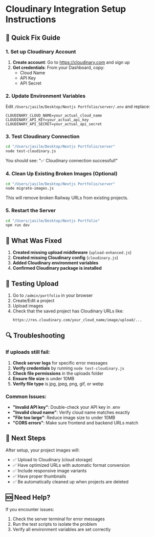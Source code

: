 # Cloudinary Integration Setup Instructions

## 🚀 Quick Fix Guide

### 1. Set up Cloudinary Account

1. **Create account**: Go to https://cloudinary.com and sign up
2. **Get credentials**: From your Dashboard, copy:
   - Cloud Name
   - API Key
   - API Secret

### 2. Update Environment Variables

Edit `/Users/jasilm/Desktop/Nextjs Portfolio/server/.env` and replace:

```env
CLOUDINARY_CLOUD_NAME=your_actual_cloud_name
CLOUDINARY_API_KEY=your_actual_api_key
CLOUDINARY_API_SECRET=your_actual_api_secret
```

### 3. Test Cloudinary Connection

```bash
cd "/Users/jasilm/Desktop/Nextjs Portfolio/server"
node test-cloudinary.js
```

You should see: "✅ Cloudinary connection successful!"

### 4. Clean Up Existing Broken Images (Optional)

```bash
cd "/Users/jasilm/Desktop/Nextjs Portfolio/server"  
node migrate-images.js
```

This will remove broken Railway URLs from existing projects.

### 5. Restart the Server

```bash
cd "/Users/jasilm/Desktop/Nextjs Portfolio"
npm run dev
```

## 🔧 What Was Fixed

1. **Created missing upload middleware** (`upload-enhanced.js`)
2. **Created missing Cloudinary config** (`cloudinary.js`) 
3. **Added Cloudinary environment variables**
4. **Confirmed Cloudinary package is installed**

## 🧪 Testing Upload

1. Go to `/admin/portfolio` in your browser
2. Create/Edit a project
3. Upload images
4. Check that the saved project has Cloudinary URLs like:
   ```
   https://res.cloudinary.com/your_cloud_name/image/upload/...
   ```

## 🔍 Troubleshooting

### If uploads still fail:

1. **Check server logs** for specific error messages
2. **Verify credentials** by running `node test-cloudinary.js`
3. **Check file permissions** in the uploads folder
4. **Ensure file size** is under 10MB
5. **Verify file type** is jpg, jpeg, png, gif, or webp

### Common Issues:

- **"Invalid API key"**: Double-check your API key in .env
- **"Invalid cloud name"**: Verify cloud name matches exactly
- **"File too large"**: Reduce image size to under 10MB
- **"CORS errors"**: Make sure frontend and backend URLs match

## 📝 Next Steps

After setup, your project images will:
- ✅ Upload to Cloudinary (cloud storage)
- ✅ Have optimized URLs with automatic format conversion
- ✅ Include responsive image variants
- ✅ Have proper thumbnails
- ✅ Be automatically cleaned up when projects are deleted

## 🆘 Need Help?

If you encounter issues:
1. Check the server terminal for error messages
2. Run the test scripts to isolate the problem
3. Verify all environment variables are set correctly
